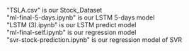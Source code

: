"TSLA.csv" is our Stock_Dataset  
"ml-final-5-days.ipynb" is our LSTM 5-days model  
"LSTM (3).ipynb" is our LSTM predict model  
"ml-final-self.ipynb" is our regression model  
"svr-stock-prediction.ipynb" is our regression model of SVR
